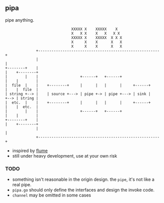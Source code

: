 ## pipa

pipe anything.

```
                              XXXXX X    XXXXX    X
                              X   X X    X   X   X X
                              XXXXX X    XXXXX  X X X
                              X     X    X      X   X
                              X     X    X      X   X
              +-------------------------------------------------------+
              |                                                       |
+--------+    |                                                       |    +--------+
|        |    |                   +------+   +------+                 |    |        |
|  file  |    |    +--------+     |      |   |      |     +------+    |    |  file  |
| string +--> |    | source +---> | pipe +-> | pipe +---> | sink |    +--> | string |
|  etc.  |    |    +--------+     |      |   |      |     +------+    |    |  etc.  |
|        |    |                   +------+   +------+                 |    |        |
+--------+    |                                                       |    +--------+
              |                                                       |              
              +-------------------------------------------------------+
```


 - inspired by [flume](http://flume.apache.org/)
 - still under heavy development, use at your own risk

### TODO

 - something isn't reasonable in the origin design. the `pipe`, it's not like a real pipe.
 - `pipa.go` should only define the interfaces and design the invoke code.
 - `channel` may be omitted in some cases

